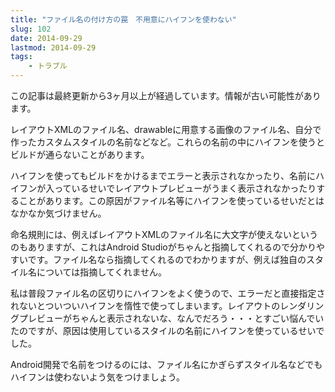 ```yaml
---
title: "ファイル名の付け方の罠　不用意にハイフンを使わない"
slug: 102
date: 2014-09-29
lastmod: 2014-09-29
tags: 
    - トラブル
---
```


<div id="wppda_alert">この記事は最終更新から3ヶ月以上が経過しています。情報が古い可能性があります。</div><p>レイアウトXMLのファイル名、drawableに用意する画像のファイル名、自分で作ったカスタムスタイルの名前などなど。これらの名前の中にハイフンを使うとビルドが通らないことがあります。</p>
<p>ハイフンを使ってもビルドをかけるまでエラーと表示されなかったり、名前にハイフンが入っているせいでレイアウトプレビューがうまく表示されなかったりすることがあります。この原因がファイル名等にハイフンを使っているせいだとはなかなか気づけません。</p>
<p>命名規則には、例えばレイアウトXMLのファイル名に大文字が使えないというのもありますが、これはAndroid Studioがちゃんと指摘してくれるので分かりやすいです。ファイル名なら指摘してくれるのでわかりますが、例えば独自のスタイル名については指摘してくれません。</p>
<p>私は普段ファイル名の区切りにハイフンをよく使うので、エラーだと直接指定されないとついついハイフンを惰性で使ってしまいます。レイアウトのレンダリングプレビューがちゃんと表示されないな、なんでだろう・・・とすごい悩んでいたのですが、原因は使用しているスタイルの名前にハイフンを使っているせいでした。</p>
<p>Android開発で名前をつけるのには、ファイル名にかぎらずスタイル名などでもハイフンは使わないよう気をつけましょう。</p>

  